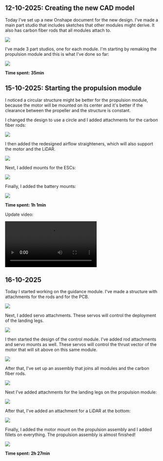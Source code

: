 ## 12-10-2025: Creating the new CAD model

Today I've set up a new Onshape document for the new design. I've made a main part studio that includes sketches that other modules might derive. It also has carbon fiber rods that all modules attach to.

![](Images/1.png)

I've made 3 part studios, one for each module. I'm starting by remaking the propulsion module and this is what I've done so far:

![](Images/2.png)

**Time spent: 35min**

## 15-10-2025: Starting the propulsion module

I noticed a circular structure might be better for the propulsion module, because the motor will be mounted on its center and it's better if the clearance between the propeller and the structure is constant.

I changed the design to use a circle and I added attachments for the carbon fiber rods:

![](Images/3.png)

I then added the redesigned airflow straighteners, which will also support the motor and the LiDAR.

![](Images/4.png)

Next, I added mounts for the ESCs:

![](Images/5.png)

Finally, I added the battery mounts:

![](Images/6.png)

**Time spent: 1h 1min**

Update video:

![](Images/15-10-2025.mp4)
## 16-10-2025

Today I started working on the guidance module. I've made a structure with attachments for the rods and for the PCB.

![](Images/7.png)

Next, I added servo attachments. These servos will control the deployment of the landing legs.

![](Images/8.png)

I then started the design of the control module. I've added rod attachments and servo mounts as well. These servos will control the thrust vector of the motor that will sit above on this same module.

![](Images/9.png)

After that, I've set up an assembly that joins all modules and the carbon fiber rods.

![](Images/10.png)

Next I've added attachments for the landing legs on the propulsion module:

![](Images/11.png)

After that, I've added an attachment for a LiDAR at the bottom:

![](Images/12.png)

Finally, I added the motor mount on the propulsion assembly and I added fillets on everything. The propulsion assembly is almost finished!

![](Images/13.png)

**Time spent: 2h 27min**